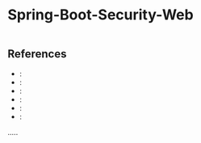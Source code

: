 Spring-Boot-Security-Web
========================

```

```


References
----------
- []( ""):
- []( ""):
- []( ""):
- []( ""):
- []( ""):
- []( ""):



.....

